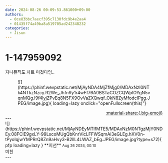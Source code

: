 ```yaml
---
date: 2024-08-26 00:09:53.861000+09:00
authors:
  - 0ce83bbc7aecf395c7130fdc9b4e2aa4
  - 01435f74a49ba8a519705ad242348232
categories:
  - Jisun
---
```


# 1-147959092

<div class="post-container" markdown="1">
<div class="content-container md-sidebar__scrollwrap" markdown="1">

지니뮤직도 차트 미쳤다잉..
<figure markdown="1">
![](https://phinf.wevpstatic.net/MjAyNDA4MjZfMjg0/MDAxNzI0NTk4NTkzNzcy.R2We_JhfnRy1r4wFf76A0BSTaCOZCQWpIOYgN5vqnMQg.l9f4lyjZPvEq8N5FX9OvVaZXQwqf_OkN8ZyMfodcIPgg.JPEG/image.jpg){ loading=lazy onclick="openFullscreen(this)"}
</figure>


</div>
</div>

<div style="text-align: right;" markdown="1">
<a href="https://weverse.io/fromis9/fanpost/1-147959092" style="text-align: right;">:material-share:{.big-emoji}</a>
</div>
---

<div class="comments-container md-sidebar__scrollwrap" markdown="1">
<div class="comment" markdown="1">
<div class='id-container' markdown="1">
![](https://phinf.wevpstatic.net/MjAyNDEyMTlfMTE5/MDAxNzM0NTgzMjY0NDEy.08FClE9gxLY-99LscoMUgQbKnrVicLFFWSqmAi3eGLEg.hXV0n-tPyoIqjwYMPRrQ8Zn9aHvy3-B2llL4LWAZ_bEg.JPEG/image.jpg?type=s72){ pfp loading=lazy }
**<span class="artist">지선</span>** <small>Aug 26 2024, 00:10</small><br>
</div>
<div class='comment-body' markdown="1">
미친
</div>
</div>
</div>
---
